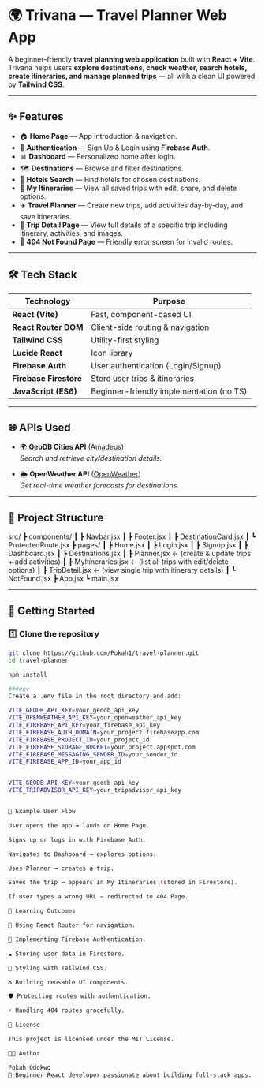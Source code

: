 # 🌍 Trivana — Travel Planner Web App  

A beginner-friendly **travel planning web application** built with **React + Vite**.  
Trivana helps users **explore destinations, check weather, search hotels, create itineraries, and manage planned trips** — all with a clean UI powered by **Tailwind CSS**.  

---

## ✨ Features  

- 🏠 **Home Page** — App introduction & navigation.  
- 🔐 **Authentication** — Sign Up & Login using **Firebase Auth**.  
- 📊 **Dashboard** — Personalized home after login.  
- 🗺 **Destinations** — Browse and filter destinations.  
- 🏨 **Hotels Search** — Find hotels for chosen destinations.  
- 📅 **My Itineraries** — View all saved trips with edit, share, and delete options.
- ✈️ **Travel Planner** — Create new trips, add activities day-by-day, and save itineraries.
- 📖  **Trip Detail Page** — View full details of a specific trip including itinerary, activities, and images.
- 🚫 **404 Not Found Page** — Friendly error screen for invalid routes.  

---

## 🛠 Tech Stack  

| Technology            | Purpose |
|-----------------------|---------|
| **React (Vite)**      | Fast, component-based UI |
| **React Router DOM**  | Client-side routing & navigation |
| **Tailwind CSS**      | Utility-first styling |
| **Lucide React**      | Icon library |
| **Firebase Auth**     | User authentication (Login/Signup) |
| **Firebase Firestore**| Store user trips & itineraries |
| **JavaScript (ES6)**  | Beginner-friendly implementation (no TS) |

---

## 🌐 APIs Used  

- 🌍 **GeoDB Cities API** ([Amadeus](https://developers.amadeus.com/))  
  *Search and retrieve city/destination details.*  

- 🌦 **OpenWeather API** ([OpenWeather](https://openweathermap.org/))  
  *Get real-time weather forecasts for destinations.*  

---

## 📂 Project Structure  

src/
┣ components/
┃ ┣ Navbar.jsx
┃ ┣ Footer.jsx
┃ ┣ DestinationCard.jsx
┃ ┗ ProtectedRoute.jsx
┣ pages/
┃ ┣ Home.jsx
┃ ┣ Login.jsx
┃ ┣ Signup.jsx
┃ ┣ Dashboard.jsx
┃ ┣ Destinations.jsx
┃ ┣ Planner.jsx ← (create & update trips + add activities)
┃ ┣ MyItineraries.jsx ← (list all trips with edit/delete options)
┃ ┣ TripDetail.jsx ← (view single trip with itinerary details)
┃ ┗ NotFound.jsx
┣ App.jsx
┗ main.jsx



---

## 🚀 Getting Started  

### 1️⃣ Clone the repository  
```bash
git clone https://github.com/Pokah1/travel-planner.git
cd travel-planner

npm install

###env
Create a .env file in the root directory and add:

VITE_GEODB_API_KEY=your_geodb_api_key
VITE_OPENWEATHER_API_KEY=your_openweather_api_key
VITE_FIREBASE_API_KEY=your_firebase_api_key
VITE_FIREBASE_AUTH_DOMAIN=your_project.firebaseapp.com
VITE_FIREBASE_PROJECT_ID=your_project_id
VITE_FIREBASE_STORAGE_BUCKET=your_project.appspot.com
VITE_FIREBASE_MESSAGING_SENDER_ID=your_sender_id
VITE_FIREBASE_APP_ID=your_app_id


VITE_GEODB_API_KEY=your_geodb_api_key
VITE_TRIPADVISOR_API_KEY=your_tripadvisor_api_key


📖 Example User Flow

User opens the app → lands on Home Page.

Signs up or logs in with Firebase Auth.

Navigates to Dashboard → explores options.

Uses Planner → creates a trip.

Saves the trip → appears in My Itineraries (stored in Firestore).

If user types a wrong URL → redirected to 404 Page.

🎯 Learning Outcomes

🔀 Using React Router for navigation.

🔐 Implementing Firebase Authentication.

☁️ Storing user data in Firestore.

🎨 Styling with Tailwind CSS.

♻️ Building reusable UI components.

🛡 Protecting routes with authentication.

⚡ Handling 404 routes gracefully.

📜 License

This project is licensed under the MIT License.

👨‍💻 Author

Pokah Odokwo
🚀 Beginner React developer passionate about building full-stack apps.

